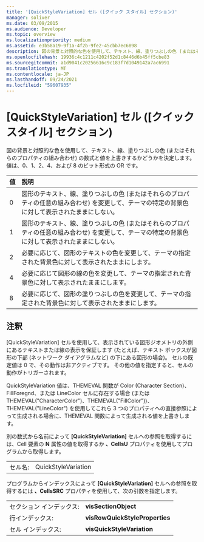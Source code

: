 ```yaml
---
title: '[QuickStyleVariation] セル ([クイック スタイル] セクション)'
manager: soliver
ms.date: 03/09/2015
ms.audience: Developer
ms.topic: overview
ms.localizationpriority: medium
ms.assetid: e3b58a19-9f1a-4f2b-9fe2-45cbb7ec6898
description: 図の背景と対照的な色を使用して、テキスト、線、塗りつぶしの色 (またはそれらのプロパティの組み合わせ) の数式と値を上書きするかどうかを決定します。 値は、0、1、2、4、および 8 のビット形式の OR です。
ms.openlocfilehash: 19936c4c1211c4202f52d1c8446d6b45ff5cbe83
ms.sourcegitcommit: a1d9041c20256616c9c183f7d1049142a7ac6991
ms.translationtype: MT
ms.contentlocale: ja-JP
ms.lasthandoff: 09/24/2021
ms.locfileid: "59607935"
---
```

# <a name="quickstylevariation-cell-quick-style-section"></a>[QuickStyleVariation] セル ([クイック スタイル] セクション)

図の背景と対照的な色を使用して、テキスト、線、塗りつぶしの色 (またはそれらのプロパティの組み合わせ) の数式と値を上書きするかどうかを決定します。 値は、0、1、2、4、および 8 のビット形式の OR です。
  
|**値**|**説明**|
|:-----|:-----|
|0  <br/> |図形のテキスト、線、塗りつぶしの色 (またはそれらのプロパティの任意の組み合わせ) を変更して、テーマの特定の背景色に対して表示されたままにしない。  <br/> |
|1  <br/> |図形のテキスト、線、塗りつぶしの色 (またはそれらのプロパティの任意の組み合わせ) を変更して、テーマの特定の背景色に対して表示されたままにしない。  <br/> |
|2  <br/> |必要に応じて、図形のテキストの色を変更して、テーマの指定された背景色に対して表示されたままにします。  <br/> |
|4   <br/> |必要に応じて図形の線の色を変更して、テーマの指定された背景色に対して表示されたままにします。  <br/> |
|8   <br/> |必要に応じて、図形の塗りつぶしの色を変更して、テーマの指定された背景色に対して表示されたままにします。  <br/> |
   
## <a name="remarks"></a>注釈

[QuickStyleVariation] セルを使用して、表示されている図形ジオメトリの外側にあるテキストまたは線の表示を保証します (たとえば、テキスト ボックスが図形の下部 (ネットワーク ダイアグラムなど) の下にある図形の場合)。 セルの既定値は 0 で、その動作は非アクティブです。 その他の値を指定すると、セルの動作がトリガーされます。
  
QuickStyleVariation 値は、THEMEVAL 関数が Color (Character Section)、FillForegnd、または LineColor セルに存在する場合 (または THEMEVAL("CharacterColor")、THEMEVAL("FillColor"))、THEMEVAL("LineColor") を使用してこれら 3 つのプロパティへの直接参照によって生成される場合に、THEMEVAL 関数によって生成される値を上書きします。
  
別の数式から名前によって **[QuickStyleVariation]** セルへの参照を取得するには、Cell 要素の **N** 属性の値を取得するか **、CellsU** プロパティを使用してプログラムから取得します。 
  
|||
|:-----|:-----|
|セル名:  <br/> |QuickStyleVariation  <br/> |
   
プログラムからインデックスによって **[QuickStyleVariation]** セルへの参照を取得するには **、CellsSRC** プロパティを使用して、次の引数を指定します。 
  
|||
|:-----|:-----|
|セクション インデックス:  <br/> |**visSectionObject** <br/> |
|行インデックス:  <br/> |**visRowQuickStyleProperties** <br/> |
|セル インデックス:  <br/> |**visQuickStyleVariation** <br/> |
   

